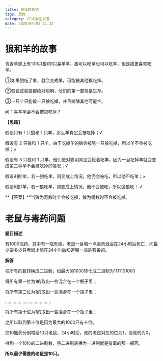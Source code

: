 ```yaml
---
title: 思维题总结
tags: 思维
category: CS大学生必备
date: 2020/04/01 11:12
---
```


# 狼和羊的故事

青青草原上有100只狼和1只喜羊羊，狼可以吃草也可以吃羊，但是狼更喜欢吃羊。 		

①如果狼吃了羊，就会变成羊，可能被其他狼吃掉。 		

②假设这些狼都绝对聪明，他们的第一要务是生存。 		

③一只羊只能被一只狼吃掉，并且排除其他可能性。 		

问：喜羊羊会不会被狼吃掉？ 		

**【思路】** 		

假设只有 1 只狼和 1 只羊，那么羊肯定会被吃掉；√ 		

假设有 2 只狼和 1 只羊，由于吃掉羊的狼会被另一只狼吃掉，所以羊不会被吃掉；× 		

假设有 3 只狼和 1 只羊，他们绝对聪明肯定会抢着吃羊，因为一旦吃掉羊就会变成第二种羊不会被吃掉的情况；√ 		

假设4狼1羊，若一狼吃羊，则变成上情况，他仍会被吃，所以他不吃羊；× 		

假设5狼1羊，若一狼吃羊，则变成上情况，他不会被吃，所以这狼吃！ √ 		

**【答案】**当狼为奇数时羊会被吃掉，狼为偶数时不会被吃掉。

# 老鼠与毒药问题

**题目描述** 

有1000瓶药，其中有一瓶有毒，老鼠一旦喝一点毒药就会在24小时后死亡，问最少要多少只老鼠才能在24小时后知道哪一瓶是有毒的。

**解答**

把所有的数转换成二进制，如最大的1000转化成二进制为1111101000

将所有第一位为1的取出一些混合在一个瓶子里；

将所有第二位为1的取出一些混合在一个瓶子里；

.....................................

将所有第十位为1的取出一些混合在一个瓶子里；

 

之所以取到第十位是因为最大的1000只有十位。

把10瓶药分别喂给10只老鼠，24小时后，死的老鼠对应的位为1，没死的为0，

得到一个10位的二进制数，将二进制转换为十进制就是有毒的那一瓶药。

 

**所以最少需要的老鼠是10只。**